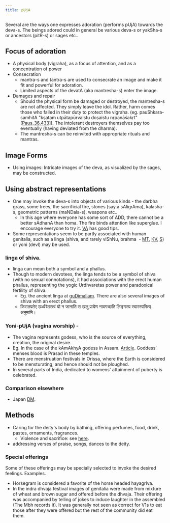 ```yaml
---
title: pUjA
---
```



Several are the ways one expresses adoration (performs pUjA) towards the deva-s. The beings adored could in general be various deva-s or yakSha-s or ancestors (pitR-s) or sages etc..

## Focus of adoration
- A physical body (vigraha), as a focus of attention, and as a concentration of power
- Consecration
    - mantra-s and tantra-s are used to consecrate an image and make it fit and powerful for adoration.
    - Limited aspects of the devatA (aka mantresha-s) enter the image.
- Damages and repair
    - Should the physical form be damaged or destroyed, the mantresha-s are not affected. They simply leave the idol. Rather, harm comes those who failed in their duty to protect the vigraha. (eg. pauShkara-samhitA "kṣatam utpātapūrvaistu doṣaistu nṛpanāśakṛt" \[[Paus_36.433](http://gretil.sub.uni-goettingen.de/gretil/1_sanskr/4_rellit/vaisn/ps27-43u.htm)\]). The intolerant destroyers themselves pay too eventually (having deviated from the dharma).
    - The mantresha-s can be reinvited with appropriate rituals and mantras.

## Image Forms
- Using images: Intricate images of the deva, as visualized by the sages, may be constructed.

## Using abstract representations
- One may invoke the deva-s into objects of various kinds - the darbha grass, some trees, the sacrificial fire, stones (say a sAligrAma), kalasha-s, geometric patterns (maNDala-s), weapons etc..
    - In this age where everyone has some sort of ADD, there cannot be a better sAdhanA than homa. The fire binds attention like superglue. I encourage everyone to try it. [VA](http://vedicastrologer.org/homam/index.htm) has good tips.
- Some representations seem to be partly associated with human genitalia, such as a linga (shiva, and rarely viShNu, brahma  - [MT](https://manasataramgini.wordpress.com/2005/11/22/the-tale-of-the-linga/), [KV](https://agnimaan.wordpress.com/2015/08/12/linga-the-phallic-symbol-of-the-ultimate-being/), [S](http://sarasvatam.in/en/2015/08/18/li%E1%B9%85ga-worship-in-vai%E1%B9%A3%E1%B9%87ava-agamas/)) or yoni (devI) may be used.

### linga of shiva.
- linga can mean both a symbol and a phallus.
- Though to modern devotees, the linga tends to be a symbol of shiva (with no sexual connotations), it had associations with the erect human phallus, representing the yogic Urdhvaretas power and paradoxical fertility of shiva.
    - Eg. the ancient linga at [guDimallam](https://en.wikipedia.org/wiki/Gudimallam). There are also several images of shiva with an erect phallus.
    - किरातपतेर् ऊर्ध्वरेतस्त्वं यो न जानाति स खलु प्रायेण नावगच्छति लिङ्गस्य स्वारस्यमित्य् अनुमामि। 

### Yoni-pUjA (vagina worship) -
- The vagina represents godess, who is the source of everything, creation, the original desire.
- Eg. In the case of the kAmAkhyA godess in Assam. [Article](https://shestirs.wordpress.com/2013/08/15/kamakhya-the-goddess-of-desire/). Goddess’ menses blood is Prasad in these temples.
- There are menstruation festivals in Orissa, where the Earth is considered to be mensturating, and hence should not be ploughed.
- In several parts of India, dedicated to womens' attainment of puberty is celebrated.

### Comparison elsewhere
- Japan [DM](https://www.dailymotion.com/video/xwqdhj_feasts-japanese-culture_travel).

## Methods
- Caring for the deity's body by bathing, offering perfumes, food, drink, pastes, ornaments, fragrances.
  - Violence and sacrifice: see [here](../../../social-cultivation/violence/).
- addressing verses of praise, songs, dances to the deity.

### Special offerings
Some of these offerings may be specially selected to invoke the desired feelings. Examples.

- Horsegram is considered a favorite of the horse headed hayagrIva.
- In the indra dhvaja festival images of genitalia were made from mixture of wheat and brown sugar and offered before the dhvaja. Their offering was accompanied by telling of jokes to induce laughter in the assembled (The Mbh records it). It was generally not seen as correct for V1s to eat those after they were offered but the rest of the community did eat them. 
